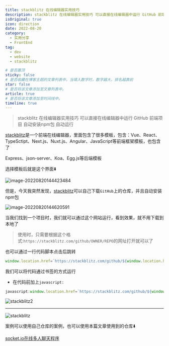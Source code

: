 ```yaml
---
title: stackblitz 在线编辑器实用技巧
description: stackblitz 在线编辑器实用技巧 可以直接在线编辑器中运行 GitHub 前端项目 自动安装npm包 自动运行
isOriginal: true
icon: direction
date: 2022-08-20
category:
  - 实用分享
  - FrontEnd
tag:
  - dev
  - website
  - stackblitz

# 是否置顶
sticky: false
# 是否收藏在博客主题的文章列表中。当填入数字时，数字越大，排名越靠前
star: false
# 是否将该文章添加至文章列表中。
article: true
# 是否将该文章添加至时间线中。
timeline: true
---
```

<CountView></CountView>


> stackblitz 在线编辑器实用技巧 可以直接在线编辑器中运行 GitHub 前端项目 自动安装npm包 自动运行

<!-- more -->



[stackblitz](https://stackblitz.com/)是一个前端在线编辑器，里面包含了很多模板，包含：Vue、React、TypeSctipt、Next.js、Nuxt.js、Angular、JavaScript等前端框架模板，也包含了

Express、json-server、Koa、Egg.js等后端模板

选择模板后就是这个界面:arrow_down:

![image-20220820144423484](https://public-1310720021.cos.ap-shanghai.myqcloud.com/img/typora-user-images/2022-08-20-14:44:28*image-20220820144423484*1.png)

但是，今天我突然发现，[stackblitz](https://stackblitz.com/)可以自己下载`GitHub`上的仓库，并且自动安装npm包

![image-20220820144620591](https://public-1310720021.cos.ap-shanghai.myqcloud.com/img/typora-user-images/2022-08-20-14:46:24*image-20220820144620591*f.png)

当我们找到一个项目时，我们就可以通过这个网站运行，看到效果，就不用下载到本地了

> 使用时，只需要根据这个格式:`https://stackblitz.com/github/OWNER/REPO`的网址打开就可以了

也可以通过一行代码脚本点击后跳转

```js
window.location.href=`https://stackblitz.com/github/${window.location.href.split('/').slice(3,5).join('/')}`
```

我们可以将代码通过书签的方式运行

- 在代码前加上`javascript:`

```js
javascript:window.location.href=`https://stackblitz.com/github/${window.location.href.split('/').slice(3,5).join('/')}`
```

![stackblitz2](https://public-1310720021.cos.ap-shanghai.myqcloud.com/img/%E6%A1%8C%E9%9D%A2/2022-08-20-15:12:08*stackblitz2*d.gif)

---

![stackblitz](https://public-1310720021.cos.ap-shanghai.myqcloud.com/img/%E6%A1%8C%E9%9D%A2/2022-08-20-15:04:52*stackblitz*a.gif)

案例可以使用自己仓库的案例，也可以使用本篇文章使用到的仓库:arrow_down:

[socket.io在线多人聊天程序](https://github.com/ivwv/socket_io_chat)